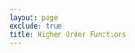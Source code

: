 ```yaml
---
layout: page
exclude: true
title: Higher Order Functions
---
```

<!--stackedit_data:
eyJoaXN0b3J5IjpbMTU1MDg1OTk1OV19
-->